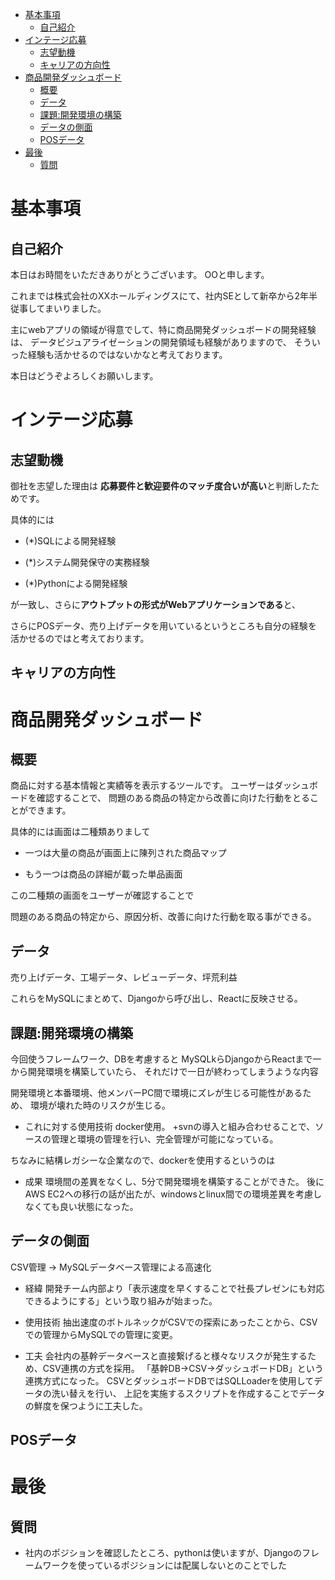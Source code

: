 



- [基本事項](#基本事項)
  - [自己紹介](#自己紹介)
- [インテージ応募](#インテージ応募)
  - [志望動機](#志望動機)
  - [キャリアの方向性](#キャリアの方向性)
- [商品開発ダッシュボード](#商品開発ダッシュボード)
  - [概要](#概要)
  - [データ](#データ)
  - [課題:開発環境の構築](#課題開発環境の構築)
  - [データの側面](#データの側面)
  - [POSデータ](#posデータ)
- [最後](#最後)
  - [質問](#質問)




# 基本事項


## 自己紹介

本日はお時間をいただきありがとうございます。
OOと申します。

これまでは株式会社のXXホールディングスにて、社内SEとして新卒から2年半従事してまいりました。

主にwebアプリの領域が得意でして、特に商品開発ダッシュボードの開発経験は、
データビジュアライゼーションの開発領域も経験がありますので、
そういった経験も活かせるのではないかなと考えております。

本日はどうぞよろしくお願いします。









# インテージ応募

## 志望動機

御社を志望した理由は
**応募要件と歓迎要件のマッチ度合いが高い**と判断したためです。

具体的には

- (*)SQLによる開発経験

- (*)システム開発保守の実務経験

- (*)Pythonによる開発経験

が一致し、さらに**アウトプットの形式がWebアプリケーションである**と、

さらにPOSデータ、売り上げデータを用いているというところも自分の経験を
活かせるのではと考えております。



## キャリアの方向性




# 商品開発ダッシュボード

## 概要

商品に対する基本情報と実績等を表示するツールです。
ユーザーはダッシュボードを確認することで、
問題のある商品の特定から改善に向けた行動をとることができます。

具体的には画面は二種類ありまして

- 一つは大量の商品が画面上に陳列された商品マップ

- もう一つは商品の詳細が載った単品画面

この二種類の画面をユーザーが確認することで

問題のある商品の特定から、原因分析、改善に向けた行動を取る事ができる。


## データ

売り上げデータ、工場データ、レビューデータ、坪荒利益

これらをMySQLにまとめて、Djangoから呼び出し、Reactに反映させる。


## 課題:開発環境の構築

今回使うフレームワーク、DBを考慮すると
MySQLkらDjangoからReactまで一から開発環境を構築していたら、
それだけで一日が終わってしまうような内容

開発環境と本番環境、他メンバーPC間で環境にズレが生じる可能性があるため、
環境が壊れた時のリスクが生じる。

- これに対する使用技術
docker使用。
+svnの導入と組み合わせることで、ソースの管理と環境の管理を行い、完全管理が可能になっている。

ちなみに結構レガシーな企業なので、dockerを使用するというのは

- 成果
環境間の差異をなくし、5分で開発環境を構築することができた。
後にAWS EC2への移行の話が出たが、windowsとlinux間での環境差異を考慮しなくても良い状態になった。


## データの側面

CSV管理 → MySQLデータベース管理による高速化

- 経緯
開発チーム内部より「表示速度を早くすることで社長プレゼンにも対応できるようにする」という取り組みが始まった。

- 使用技術
抽出速度のボトルネックがCSVでの探索にあったことから、CSVでの管理からMySQLでの管理に変更。

- 工夫
会社内の基幹データベースと直接繋げると様々なリスクが発生するため、CSV連携の方式を採用。
「基幹DB→CSV→ダッシュボードDB」という連携方式になった。
CSVとダッシュボードDBではSQLLoaderを使用してデータの洗い替えを行い、
上記を実施するスクリプトを作成することでデータの鮮度を保つように工夫した。









## POSデータ









# 最後




## 質問


- 社内のポジションを確認したところ、pythonは使いますが、Djangoのフレームワークを使っているポジションには配属しないとのことでした








